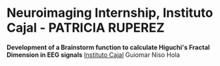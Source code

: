 # Neuroimaging Internship, Instituto Cajal - PATRICIA RUPEREZ 
**Development of a Brainstorm function to calculate Higuchi's Fractal Dimension in EEG signals**
[Instituto Cajal](https://cajal.csic.es/)
Guiomar Niso
Hola
